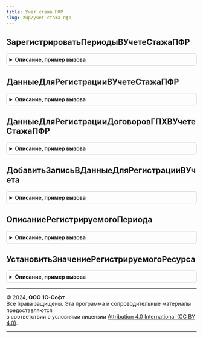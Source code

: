 ```yaml
---
title: Учет стажа ПФР
slug: zup/учет-стажа-пфр
---
```



## ЗарегистрироватьПериодыВУчетеСтажаПФР
<details style="margin: 1em 0; padding: 0.5em; border: 1px solid #ccc; border-radius: 6px;">

<summary style="font-weight: bold; cursor: pointer;">Описание, пример вызова</summary>

```bsl

Процедура ЗарегистрироватьПериодыВУчетеСтажаПФР(Движения, РегистрируемыеДанные) Экспорт
```

Пример вызова
```bsl
УчетСтажаПФР.ЗарегистрироватьПериодыВУчетеСтажаПФР(Движения, РегистрируемыеДанные) 
```
</details>

## ДанныеДляРегистрацииВУчетеСтажаПФР
<details style="margin: 1em 0; padding: 0.5em; border: 1px solid #ccc; border-radius: 6px;">

<summary style="font-weight: bold; cursor: pointer;">Описание, пример вызова</summary>

```bsl

Функция ДанныеДляРегистрацииВУчетеСтажаПФР() Экспорт
```

Пример вызова
```bsl
Результат = УчетСтажаПФР.ДанныеДляРегистрацииВУчетеСтажаПФР() 
```
</details>

## ДанныеДляРегистрацииДоговоровГПХВУчетеСтажаПФР
<details style="margin: 1em 0; padding: 0.5em; border: 1px solid #ccc; border-radius: 6px;">

<summary style="font-weight: bold; cursor: pointer;">Описание, пример вызова</summary>

```bsl

Функция ДанныеДляРегистрацииДоговоровГПХВУчетеСтажаПФР() Экспорт
```

Пример вызова
```bsl
Результат = УчетСтажаПФР.ДанныеДляРегистрацииДоговоровГПХВУчетеСтажаПФР() 
```
</details>

## ДобавитьЗаписьВДанныеДляРегистрацииВУчета
<details style="margin: 1em 0; padding: 0.5em; border: 1px solid #ccc; border-radius: 6px;">

<summary style="font-weight: bold; cursor: pointer;">Описание, пример вызова</summary>

```bsl

Функция ДобавитьЗаписьВДанныеДляРегистрацииВУчета(РегистрируемыеДанные, ОписаниеРегистрируемогоПериода) Экспорт
```

Пример вызова
```bsl
Результат = УчетСтажаПФР.ДобавитьЗаписьВДанныеДляРегистрацииВУчета(РегистрируемыеДанные, ОписаниеРегистрируемогоПериода) 
```
</details>

## ОписаниеРегистрируемогоПериода
<details style="margin: 1em 0; padding: 0.5em; border: 1px solid #ccc; border-radius: 6px;">

<summary style="font-weight: bold; cursor: pointer;">Описание, пример вызова</summary>

```bsl

Функция ОписаниеРегистрируемогоПериода() Экспорт
```

Пример вызова
```bsl
Результат = УчетСтажаПФР.ОписаниеРегистрируемогоПериода() 
```
</details>

## УстановитьЗначениеРегистрируемогоРесурса
<details style="margin: 1em 0; padding: 0.5em; border: 1px solid #ccc; border-radius: 6px;">

<summary style="font-weight: bold; cursor: pointer;">Описание, пример вызова</summary>

```bsl

Процедура УстановитьЗначениеРегистрируемогоРесурса(СтруктураЗаписи, Ресурс, ЗначениеРесурса) Экспорт
```

Пример вызова
```bsl
УчетСтажаПФР.УстановитьЗначениеРегистрируемогоРесурса(СтруктураЗаписи, Ресурс, ЗначениеРесурса) 
```
</details>

---

© 2024, **ООО 1С-Софт**  
Все права защищены. Эта программа и сопроводительные материалы предоставляются  
в соответствии с условиями лицензии [Attribution 4.0 International (CC BY 4.0)](https://creativecommons.org/licenses/by/4.0/legalcode).

---
